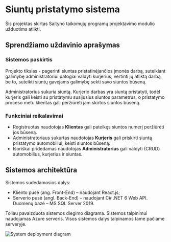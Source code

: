 ﻿# Siuntų pristatymo sistema

Šis projektas skirtas Saityno taikomųjų programų projektavimo modulio užduotims atlikti.

## Sprendžiamo uždavinio aprašymas

### Sistemos paskirtis

Projekto tikslas - pagerinti siuntas pristatinėjančios įmonės darbą, suteikiant galimybę 
administratoriui patogiai valdyti kurjerius, vertinti jų atliktą darbą, be to, suteikti
siuntų gavėjams galimybę sekti savo siuntos būseną.

Administratorius sukuria siuntą. Kurjerio darbas yra siuntą pristatyti, todėl kurjeris
gali keisti su pristatymu susijusius siuntos parametrus, o pristatymo proceso metu
klientas gali peržiūrėti jam skirtos siuntos būseną.

### Funkciniai reikalavimai

- Registruotas naudotojas **Klientas** gali pateikęs siuntos numerį peržiūrėti jos būseną.
- Administratoriaus sukurtas naudotojas **Kurjeris** gali priskirti siuntą pristatymo automobiliui, keisti siuntos būseną.
- Išoriškai pridedamas naudotojas **Administratorius** gali valdyti (CRUD) automobilius, kurjerius ir siuntas.

## Sistemos architektūra

Sistemos sudedamosios dalys:

- Kliento pusė (ang. Front-End) – naudojant React.js;
- Serverio pusė (angl. Back-End) – naudojant C# .NET 6 Web API. Duomenų bazė – MS SQL Server 2019.

Toliau pavaizduota sistemos diegimo diagrama. Sistemos talpinimui naudojamas Azure serveris. Visos sistemos
dalys talpinamos tame pačiame serveryje.

![System deployment diagram](https://cdn.discordapp.com/attachments/890247339648909322/1019520678443094127/Sait_Deployment.png "System deployment diagram")
